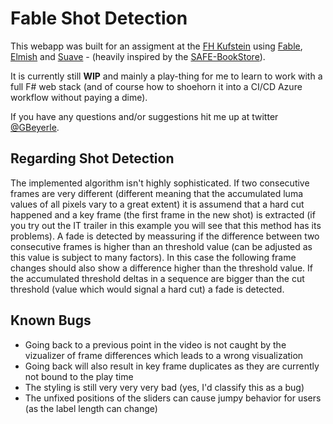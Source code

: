 # Fable Shot Detection

This webapp was built for an assigment at the [FH Kufstein](https://www.fh-kufstein.ac.at/) using [Fable](http://fable.io/), [Elmish](https://fable-elmish.github.io/) and [Suave](https://suave.io) - (heavily inspired by the [SAFE-BookStore](https://github.com/SAFE-Stack/SAFE-BookStore)).

It is currently still __WIP__ and mainly a play-thing for me to learn to work with a full F# web stack (and of course how to shoehorn it into a CI/CD Azure workflow without paying a dime).

If you have any questions and/or suggestions hit me up at twitter [@GBeyerle](https://twitter.com/GBeyerle).

## Regarding Shot Detection

The implemented algorithm isn't highly sophisticated. If two consecutive frames are very different (different meaning that the accumulated luma values of all pixels vary to a great extent) it is assumend that a hard cut happened and a key frame (the first frame in the new shot) is extracted (if you try out the IT trailer in this example you will see that this method has its problems). A fade is detected by meassuring if the difference between two consecutive frames is higher than an threshold value (can be adjusted as this value is subject to many factors). In this case the following frame changes should also show a difference higher than the threshold value. If the accumulated threshold deltas in a sequence are bigger than the cut threshold (value which would signal a hard cut) a fade is detected.

## Known Bugs

- Going back to a previous point in the video is not caught by the vizualizer of frame differences which leads to a wrong visualization
- Going back will also result in key frame duplicates as they are currently not bound to the play time
- The styling is still very very very bad (yes, I'd classify this as a bug)
- The unfixed positions of the sliders can cause jumpy behavior for users (as the label length can change)